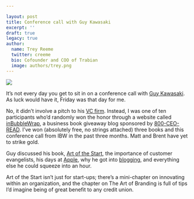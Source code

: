 ```yaml
---

layout: post
title: Conference call with Guy Kawasaki
excerpt: ''
draft: true
legacy: true
author:
  name: Trey Reeme
  twitter: creeme
  bio: Cofounder and COO of Trabian
  image: authors/trey.png
---
```


<p><img src='/images/legacy/artcover.jpg' class="right"/></p>
<p>It&#8217;s not every day you get to sit in on a conference call with <a href='http://www.guykawasaki.com/'>Guy Kawasaki</a>.  As luck would have it, Friday was that day for me.</p>
<p>No, it didn&#8217;t involve a pitch to his <a href='http://www.garage.com/'>VC firm</a>.  Instead, I was one of ten participants who&#8217;d randomly won the honor through a website called <a href='http://www.inbubblewrap.com'>inBubbleWrap</a>, a business book giveaway blog sponsored by <a href='http://www.800ceoread.com'>800-CEO-READ</a>.  I&#8217;ve won (absolutely free, no strings attached) three books and this conference call from <span class='caps'><span class="caps">IBW</span></span> in the past three months.  Matt and Brent have yet to strike gold.</p>
<p>Guy discussed his book, <a href='http://www.amazon.com/exec/obidos/ASIN/1591840562/guykawasakico-20'>Art of the Start</a>, the importance of customer evangelists, his days at <a href='http://www.apple.com'>Apple</a>, why he got into <a href='http://blog.guykawasaki.com/'>blogging</a>, and everything else he could squeeze into an hour.</p>
<p>Art of the Start isn&#8217;t just for start-ups; there&#8217;s a mini-chapter on innovating within an organization, and the chapter on The Art of Branding is full of tips I&#8217;d imagine being of great benefit to any credit union.</p>

